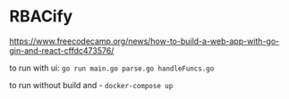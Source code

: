 # RBACify

https://www.freecodecamp.org/news/how-to-build-a-web-app-with-go-gin-and-react-cffdc473576/

to run with ui: `go run main.go parse.go handleFuncs.go`

to run without build and - `docker-compose up`